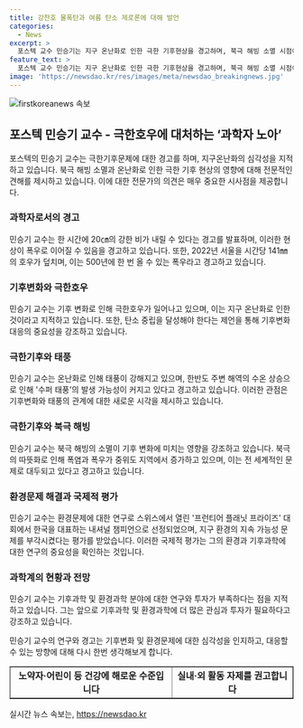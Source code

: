 ```yaml
---
title: 강찬호 물폭탄과 여름 탄소 제로론에 대해 발언
categories:
  - News
excerpt: >
  포스텍 교수 민승기는 지구 온난화로 인한 극한 기후현상을 경고하며, 북극 해빙 소멸 시점이 10년 당겨질 것이라고 예측했다. 그는 탄소 중립을 달성하지 않으면 2090년대에는 시간당 100㎜ 극한호우가 30번, 140㎜ 극한호우가 4번 발생할 수 있을 것이라며, 적극적인 대책 수립이 필요하다고 주장했다. 이 외에도 온난화로 인한 폭염과 태풍의 증가, 해수면 상승 등에 대한 우려를 표현하며 대응책을 촉구했다.
feature_text: >
  포스텍 교수 민승기는 지구 온난화로 인한 극한 기후현상을 경고하며, 북극 해빙 소멸 시점이 10년 당겨질 것이라고 예측했다. 그는 탄소 중립을 달성하지 않으면 2090년대에는 시간당 100㎜ 극한호우가 30번, 140㎜ 극한호우가 4번 발생할 수 있을 것이라며, 적극적인 대책 수립이 필요하다고 주장했다. 이 외에도 온난화로 인한 폭염과 태풍의 증가, 해수면 상승 등에 대한 우려를 표현하며 대응책을 촉구했다.
image: 'https://newsdao.kr/res/images/meta/newsdao_breakingnews.jpg'
---
```


<p><img src="https://newsdao.kr/res/images/meta/newsdao_breakingnews.jpg" alt="firstkoreanews 속보" /></p>

<h2 data-ke-size="size26">포스텍 민승기 교수 - 극한호우에 대처하는 ‘과학자 노아’</h2>

<p data-ke-size="size16">포스텍의 민승기 교수는 극한기후문제에 대한 경고를 하며, 지구온난화의 심각성을 지적하고 있습니다. 북극 해빙 소멸과 온난화로 인한 극한 기후 현상의 영향에 대해 전문적인 견해를 제시하고 있습니다. 이에 대한 전문가의 의견은 매우 중요한 시사점을 제공합니다.</p>

<h3 data-ke-size="size24">과학자로서의 경고</h3>

<p data-ke-size="size16">민승기 교수는 한 시간에 20㎝의 강한 비가 내릴 수 있다는 경고를 발표하며, 이러한 현상이 폭우로 이어질 수 있음을 경고하고 있습니다. 또한, 2022년 서울을 시간당 141㎜의 호우가 덮치며, 이는 500년에 한 번 올 수 있는 폭우라고 경고하고 있습니다.</p>

<h3 data-ke-size="size24">기후변화와 극한호우</h3>

<p data-ke-size="size16">민승기 교수는 기후 변화로 인해 극한호우가 일어나고 있으며, 이는 지구 온난화로 인한 것이라고 지적하고 있습니다. 또한, 탄소 중립을 달성해야 한다는 제언을 통해 기후변화 대응의 중요성을 강조하고 있습니다.</p>

<h3 data-ke-size="size24">극한기후와 태풍</h3>

<p data-ke-size="size16">민승기 교수는 온난화로 인해 태풍이 강해지고 있으며, 한반도 주변 해역의 수온 상승으로 인해 '수퍼 태풍'의 발생 가능성이 커지고 있다고 경고하고 있습니다. 이러한 관점은 기후변화와 태풍의 관계에 대한 새로운 시각을 제시하고 있습니다.</p>

<h3 data-ke-size="size24">극한기후와 북극 해빙</h3>

<p data-ke-size="size16">민승기 교수는 북극 해빙의 소멸이 기후 변화에 미치는 영향을 강조하고 있습니다. 북극의 따뜻화로 인해 폭염과 폭우가 중위도 지역에서 증가하고 있으며, 이는 전 세계적인 문제로 대두되고 있다고 경고하고 있습니다.</p>

<h3 data-ke-size="size24">환경문제 해결과 국제적 평가</h3>

<p data-ke-size="size16">민승기 교수는 환경문제에 대한 연구로 스위스에서 열린 '프런티어 플래닛 프라이즈' 대회에서 한국을 대표하는 내셔널 챔피언으로 선정되었으며, 지구 환경의 지속 가능성 문제를 부각시켰다는 평가를 받았습니다. 이러한 국제적 평가는 그의 환경과 기후과학에 대한 연구의 중요성을 확인하는 것입니다.</p>

<h3 data-ke-size="size24">과학계의 현황과 전망</h3>

<p data-ke-size="size16">민승기 교수는 기후과학 및 환경과학 분야에 대한 연구와 투자가 부족하다는 점을 지적하고 있습니다. 그는 앞으로 기후과학 및 환경과학에 더 많은 관심과 투자가 필요하다고 강조하고 있습니다.</p>

<p data-ke-size="size16">민승기 교수의 연구와 경고는 기후변화 및 환경문제에 대한 심각성을 인지하고, 대응할 수 있는 방향에 대해 다시 한번 생각해보게 합니다.</p>

<table style="width: 100%;" border="1">
<tbody>
<tr>
<td style="text-align: center; height: 17px;"><b>노약자·어린이 등 건강에 해로운 수준입니다</b></td>
<td style="text-align: center; height: 17px;"><b>실내·외 활동 자제를 권고합니다</b></td>
</tr>
</tbody>
</table>
실시간 뉴스 속보는, <a href="https://newsdao.kr" rel="dofollow">https://newsdao.kr</a>


